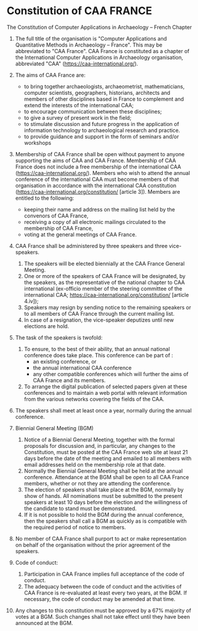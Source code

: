 # Constitution of CAA FRANCE

The Constitution of Computer Applications in Archaeology – French Chapter

1. The full title of the organisation is "Computer Applications and Quantitative Methods in Archaeology – France". This may be abbreviated to "CAA France". CAA France is constituted as a chapter of the International Computer Applications in Archaeology organisation, abbreviated "CAA" (https://caa-international.org/).

1. The aims of CAA France are:
    * to bring together archaeologists, archaeometrist, mathematicians, computer scientists, geographers, historians, architects and members of other disciplines based in France to complement and extend the interests of the international CAA;
    * to encourage communication between these disciplines;
    * to give a survey of present work in the field;
    * to stimulate discussion and future progress in the application of information technology to archaeological research and practice.
    * to provide guidance and support in the form of seminars and/or workshops 

1. Membership of CAA France shall be open without payment to anyone supporting the aims of CAA and CAA France. Membership of CAA France does not include a free membership of the international CAA (https://caa-international.org/). Members who wish to attend the annual conference of the international CAA must become members of that organisation in accordance with the international CAA constitution (https://caa-international.org/constitution/ [article 3]). 
Members are entitled to the following:
    * keeping their name and address on the mailing list held by the convenors of CAA France,
    * receiving a copy of all electronic mailings circulated to the membership of CAA France,
    * voting at the general meetings of CAA France.

1. CAA France shall be administered by three speakers and three vice-speakers.
    1. The speakers will be elected biennially at the CAA France General Meeting.
    1. One or more of the speakers of CAA France will be designated, by the speakers, as the representative of the national chapter to CAA international (ex-officio member of the steering committee of the international CAA; https://caa-international.org/constitution/ [article 4.iv]);
    1. Speakers may resign by sending notice to the remaining speakers or to all members of CAA France through the current mailing list.
    1. In case of a resignation, the vice-speaker deputizes until new elections are hold.

1. The task of the speakers is twofold:
    1. To ensure, to the best of their ability, that an annual national conference does take place. This conference can be part of :
        * an existing conference, or 
        * the annual international CAA conference 
        * any other compatible conferences which will further the aims of CAA France and its members.
    1. To arrange the digital publication of selected papers given at these conferences and to maintain a web portal with relevant information from the various networks covering the fields of the CAA.

1. The speakers shall meet at least once a year, normally during the annual conference.

1. Biennial General Meeting (BGM)
    1. Notice of a Biennial General Meeting, together with the formal proposals for discussion and, in particular, any changes to the Constitution, must be posted at the CAA France web site at least 21 days before the date of the meeting and emailed to all members with email addresses held on the membership role at that date.
    1. Normally the Biennial General Meeting shall be held at the annual conference. Attendance at the BGM shall be open to all CAA France members, whether or not they are attending the conference. 
    1. The election of speakers shall take place at the BGM, normally by show of hands. All nominations must be submitted to the present speakers at least 10 days before the election and the willingness of the candidate to stand must be demonstrated.
    1. If it is not possible to hold the BGM during the annual conference, then the speakers shall call a BGM as quickly as is compatible with the required period of notice to members.

1. No member of CAA France shall purport to act or make representation on behalf of the organisation without the prior agreement of the speakers.
  
1. Code of conduct:
    1. Participation in CAA France implies full acceptance of the code of conduct.
    1. The adequacy between the code of conduct and the activities of CAA France is re-evaluated at least every two years, at the BGM. If necessary, the code of conduct may be amended at that time.

1. Any changes to this constitution must be approved by a 67% majority of votes at a BGM. Such changes shall not take effect until they have been announced at the BGM.

